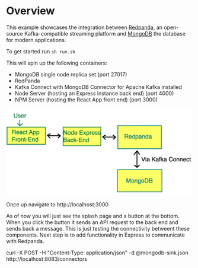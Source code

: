 # Overview

This example showcases the integration between [Redpanda](https://vectorized.io/redpanda/), an open-source Kafka-compatible streaming platform and [MongoDB](https://www.mongodb.com/) the database for modern applications.  

To get started run `sh run.sh`

This will spin up the following containers:
- MongoDB single node replica set (port 27017)
- RedPanda
- Kafka Connect with MongoDB Connector for Apache Kafka installed
- Node Server (hosting an Express instance back end) (port 4000)
- NPM Server (hosting the React App front end) (port 3000)

![Architecture](architecture.png)

Once up navigate to 
http://localhost:3000

As of now you will just see the splash page and a button at the bottom.  When you click the button it sends an API request to the back end and sends back a message.  This is just testing the connectivity betweent these components.  Next step is to add functionality in Express to communicate with Redpanda.

 curl -X POST -H "Content-Type: application/json" -d @mongodb-sink.json  http://localhost:8083/connectors